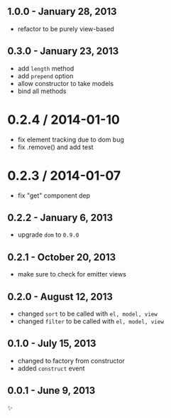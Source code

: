 
1.0.0 - January 28, 2013
------------------------
* refactor to be purely view-based

0.3.0 - January 23, 2013
------------------------
* add `length` method
* add `prepend` option
* allow constructor to take models
* bind all methods

0.2.4 / 2014-01-10
==================

 * fix element tracking due to dom bug
 * fix .remove() and add test

0.2.3 / 2014-01-07
==================

 * fix "get" component dep

0.2.2 - January 6, 2013
-----------------------
* upgrade `dom` to `0.9.0`

0.2.1 - October 20, 2013
------------------------
* make sure to check for emitter views

0.2.0 - August 12, 2013
-----------------------
* changed `sort` to be called with `el, model, view`
* changed `filter` to be called with `el, model, view`

0.1.0 - July 15, 2013
---------------------
* changed to factory from constructor
* added `construct` event

0.0.1 - June 9, 2013
--------------------
:sparkles:
